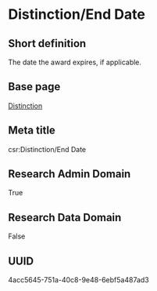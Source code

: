 # Distinction/End Date
## Short definition
The date the award expires, if applicable.
## Base page
[Distinction](../Objects/Distinction.md)
## Meta title
csr:Distinction/End Date
## Research Admin Domain
True
## Research Data Domain
False
## UUID
4acc5645-751a-40c8-9e48-6ebf5a487ad3
